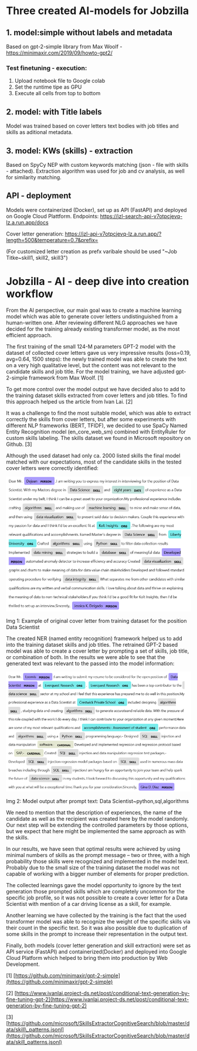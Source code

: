 # Three created AI-models for Jobzilla

## 1. model:simple without labels and metadata

Based on gpt-2-simple library from Max Woolf - https://minimaxir.com/2019/09/howto-gpt2/

### Test finetuning - execution:

1. Upload notebook file to Google colab
2. Set the runtime tipe as GPU 
3. Execute all cells from top to bottom


## 2. model: with Title labels 
Model was trained based on cover letters text bodies with job titles and skills as aditional metadata.


##  3. model: KWs (skills) - extraction
Based on SpyCy NEP with custom keywords matching (json - file with skills - attached). 
Extraction algorithm was used for job and cv analysis, as well for similarity matching. 


## API - deployment
Models were containerized (Docker), set up as API (FastAPI) and deployed on Google Cloud Plattform.
Endpoints:  https://jzl-search-api-v7otpcjevq-lz.a.run.app/docs

Cover letter generation: https://jzl-api-v7otpcjevq-lz.a.run.app/?length=500&temperature=0.7&prefix=

(For customized letter creation as prefx varibale should be used "~Job Titke~skill1, skill2, skill3")


# Jobzilla - AI - deep dive into creation workflow

From the AI perspective, our main goal was to create a machine learning model which was able to generate cover letters undistinguished from a human-written one. After reviewing different NLG approaches we have decided for the training already existing transformer model, as the most efficient approach.

The first training of the small 124-M parameters GPT-2 model with the dataset of collected cover letters gave us very impressive results (loss=0.19, avg=0.64, 1500 steps): the newly trained model was able to create the text on a very high qualitative level, but the content was not relevant to the candidate skills and job title. For the model training, we have adjusted gpt-2-simple framework from Max Woolf. [1]

To get more control over the model output we have decided also to add to the training dataset skills extracted from cover letters and job titles. To find this approach helped us the article from Ivan Lai. [2]

It was a challenge to find the most suitable model, which was able to extract correctly the skills from cover letters, but after some experiments with different NLP frameworks (BERT, TFIDF), we decided to use SpaCy Named Entity Recognition model (en\_core\_web\_sm) combined with EntityRuler for custom skills labeling. The skills dataset we found in Microsoft repository on Github. [3]

Although the used dataset had only ca. 2000 listed skills the final model matched with our expectations, most of the candidate skills in the tested cover letters were correctly identified:

![](images/image15.png)

Img 1: Example of original cover letter from training dataset for the position Data Scientist

The created NER (named entity recognition) framework helped us to add into the training dataset skills and job titles. The retrained GPT-2 based model was able to create a cover letter by prompting a set of skills, job title, or combination of both. In the results we were able to see that the generated text was relevant to the passed into the model information:

![](images/image3.png)

Img 2: Model output after prompt text: Data Scientist~python,sql,algorithms

We need to mention that the description of experiences, the name of the candidate as well as the recipient was created here by the model randomly. Our next step will be extending the controlled parameters by those options, but we expect that here might be implemented the same approach as with the skills.

In our results, we have seen that optimal results were achieved by using minimal numbers of skills as the prompt message – two or three, with a high probability those skills were recognized and implemented in the model text. Probably due to the small size of the training dataset the model was not capable of working with a bigger number of elements for proper prediction.

The collected learnings gave the model opportunity to ignore by the text generation those prompted skills which are completely uncommon for the specific job profile, so it was not possible to create a cover letter for a Data Scientist with mention of a car driving license as a skill, for example.

Another learning we have collected by the training is the fact that the used transformer model was able to recognize the weight of the specific skills via their count in the specific text. So it was also possible due to duplication of some skills in the prompt to increase their representation in the output text.

Finally, both models (cover letter generation and skill extraction) were set as API service (FastAPI) and containerized(Docker) and deployed into Google Cloud Platform which helped to bring them into production by Web Development.

[1] [https://github.com/minimaxir/gpt-2-simple](https://github.com/minimaxir/gpt-2-simple)

[2] [https://www.ivanlai.project-ds.net/post/conditional-text-generation-by-fine-tuning-gpt-2](https://www.ivanlai.project-ds.net/post/conditional-text-generation-by-fine-tuning-gpt-2)

[3] [https://github.com/microsoft/SkillsExtractorCognitiveSearch/blob/master/data/skill\_patterns.jsonl](https://github.com/microsoft/SkillsExtractorCognitiveSearch/blob/master/data/skill_patterns.jsonl)
